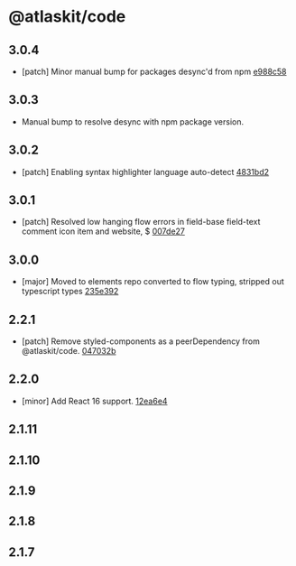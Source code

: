 # @atlaskit/code

## 3.0.4
- [patch] Minor manual bump for packages desync'd from npm [e988c58](https://bitbucket.org/atlassian/atlaskit-mk-2/commits/e988c58)

## 3.0.3
- Manual bump to resolve desync with npm package version.

## 3.0.2
- [patch] Enabling syntax highlighter language auto-detect [4831bd2](https://bitbucket.org/atlassian/atlaskit-mk-2/commits/4831bd2)

## 3.0.1
- [patch] Resolved low hanging flow errors in field-base field-text comment icon item and website, $ [007de27](https://bitbucket.org/atlassian/atlaskit-mk-2/commits/007de27)

## 3.0.0
- [major] Moved to elements repo converted to flow typing, stripped out typescript types [235e392](https://bitbucket.org/atlassian/atlaskit-mk-2/commits/235e392)

## 2.2.1
- [patch] Remove styled-components as a peerDependency from @atlaskit/code. [047032b](https://bitbucket.org/atlassian/atlaskit-mk-2/commits/047032b)

## 2.2.0
- [minor] Add React 16 support. [12ea6e4](https://bitbucket.org/atlassian/atlaskit-mk-2/commits/12ea6e4)

## 2.1.11

## 2.1.10

## 2.1.9

## 2.1.8

## 2.1.7
